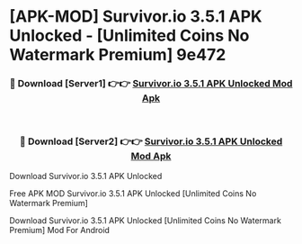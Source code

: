 # [APK-MOD] Survivor.io 3.5.1 APK Unlocked - [Unlimited Coins No Watermark Premium] 9e472



<div align="center">
<h3>🔴 Download [Server1] 👉👉 <a href="https://momento.my/?title=Survivor.io_3.5.1_APK_Unlocked">Survivor.io 3.5.1 APK Unlocked Mod Apk</a></h3><br>

<h3>🔴 Download [Server2] 👉👉 <a href="https://momento.my/?title=Survivor.io_3.5.1_APK_Unlocked">Survivor.io 3.5.1 APK Unlocked Mod Apk</a></h3>
</div>



Download Survivor.io 3.5.1 APK Unlocked 

Free APK MOD Survivor.io 3.5.1 APK Unlocked [Unlimited Coins No Watermark Premium]

Download Survivor.io 3.5.1 APK Unlocked [Unlimited Coins No Watermark Premium] Mod For Android
